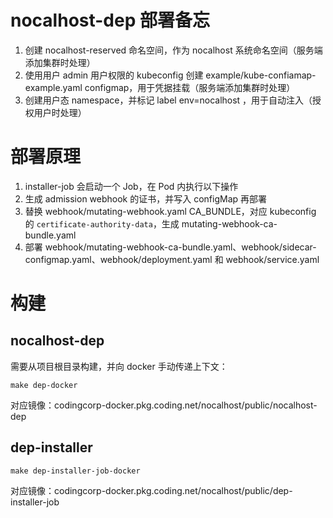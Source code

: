 # nocalhost-dep 部署备忘
1. 创建 nocalhost-reserved 命名空间，作为 nocalhost 系统命名空间（服务端添加集群时处理）
2. 使用用户 admin 用户权限的 kubeconfig 创建 example/kube-confiamap-example.yaml configmap，用于凭据挂载（服务端添加集群时处理）
3. 创建用户态 namespace，并标记 label env=nocalhost ，用于自动注入（授权用户时处理）

# 部署原理
1. installer-job 会启动一个 Job，在 Pod 内执行以下操作
2. 生成 admission webhook 的证书，并写入 configMap 再部署
3. 替换 webhook/mutating-webhook.yaml CA_BUNDLE，对应 kubeconfig 的 `certificate-authority-data`，生成 mutating-webhook-ca-bundle.yaml
4. 部署 webhook/mutating-webhook-ca-bundle.yaml、webhook/sidecar-configmap.yaml、webhook/deployment.yaml 和 webhook/service.yaml

# 构建
## nocalhost-dep
需要从项目根目录构建，并向 docker 手动传递上下文：
```
make dep-docker
```
对应镜像：codingcorp-docker.pkg.coding.net/nocalhost/public/nocalhost-dep

## dep-installer

```
make dep-installer-job-docker
```

对应镜像：codingcorp-docker.pkg.coding.net/nocalhost/public/dep-installer-job